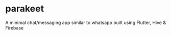 # parakeet
A minimal chat/messaging app similar to whatsapp built using Flutter, Hive &amp; Firebase
